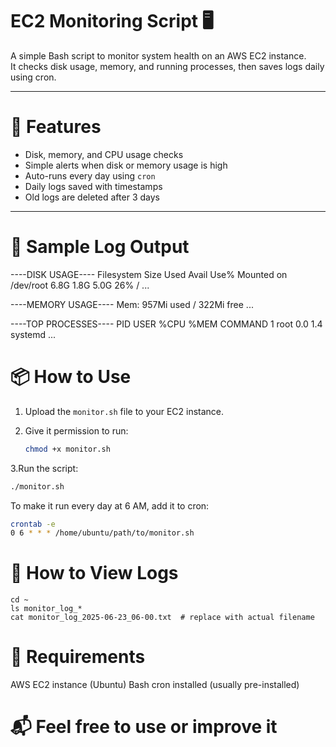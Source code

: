 # EC2 Monitoring Script 🖥️

A simple Bash script to monitor system health on an AWS EC2 instance.  
It checks disk usage, memory, and running processes, then saves logs daily using cron.

---

# 📌 Features

-  Disk, memory, and CPU usage checks
-  Simple alerts when disk or memory usage is high
-  Auto-runs every day using `cron`
-  Daily logs saved with timestamps
-  Old logs are deleted after 3 days 

---

# 📂 Sample Log Output


----DISK USAGE----
Filesystem      Size  Used Avail Use% Mounted on
/dev/root       6.8G  1.8G  5.0G  26% /
...

----MEMORY USAGE----
Mem: 957Mi used / 322Mi free
...

----TOP PROCESSES----
PID USER     %CPU %MEM COMMAND
1   root      0.0  1.4  systemd
...

# 📦 How to Use

1. Upload the `monitor.sh` file to your EC2 instance.

2. Give it permission to run:

   ```bash
   chmod +x monitor.sh
   
3.Run the script:
  ```bash
  ./monitor.sh
  ```
To make it run every day at 6 AM, add it to cron:

  ```bash
  crontab -e
  0 6 * * * /home/ubuntu/path/to/monitor.sh
  ```
# 👀 How to View Logs

    cd ~
    ls monitor_log_*
    cat monitor_log_2025-06-23_06-00.txt  # replace with actual filename

 
# 🧪 Requirements

AWS EC2 instance (Ubuntu)
Bash
cron installed (usually pre-installed)


# 📬 Feel free to use or improve it



